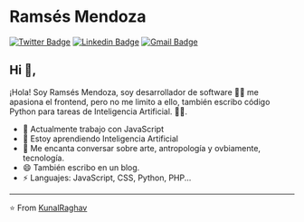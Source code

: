 # Ramsés Mendoza  
[![Twitter Badge](https://img.shields.io/badge/-@mgRamses-1ca0f1?style=flat-square&labelColor=1ca0f1&logo=twitter&logoColor=white&link=https://twitter.com/mgramses)](https://twitter.com/mgramses) [![Linkedin Badge](https://img.shields.io/badge/-mgramses-blue?style=flat-square&logo=Linkedin&logoColor=white&link=https://www.linkedin.com/in/mgramses/)](https://www.linkedin.com/in/mgramses/) [![Gmail Badge](https://img.shields.io/badge/-mg.ramses@gmail.com-c14438?style=flat-square&logo=Gmail&logoColor=white&link=mailto:mg.gramses@gmail.com)](mailto:mg.ramses@gmail.com)

## Hi 👋, 
¡Hola! Soy Ramsés Mendoza, soy desarrollador de software 👨‍💻 me apasiona el frontend, pero no me limito a ello, también escribo código Python para tareas de Inteligencia Artificial. 
🏄‍♂️. 

- 🔭 Actualmente trabajo con JavaScript
- 🌱 Estoy aprendiendo Inteligencia Artificial
- 💬 Me encanta conversar sobre arte, antropología y ovbiamente, tecnología.
- 😄 También escribo en un blog.
-  ⚡ Languajes: JavaScript, CSS, Python, PHP...

---
⭐️ From [KunalRaghav](https://github.com/KunalRaghav)
